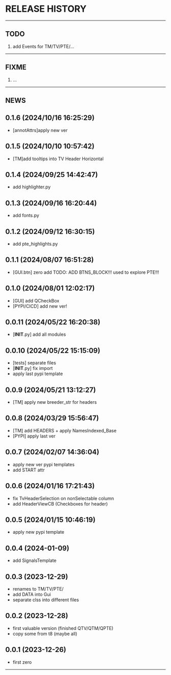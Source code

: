 # RELEASE HISTORY

********************************************************************************
## TODO
1. add Events for TM/TV/PTE/...  

********************************************************************************
## FIXME
1. ...  

********************************************************************************
## NEWS

0.1.6 (2024/10/16 16:25:29)
------------------------------
- [annotAttrs]apply new ver  

0.1.5 (2024/10/10 10:57:42)
------------------------------
- [TM]add tooltips into TV Header Horizontal  

0.1.4 (2024/09/25 14:42:47)
------------------------------
- add highlighter.py  

0.1.3 (2024/09/16 16:20:44)
------------------------------
- add fonts.py  

0.1.2 (2024/09/12 16:30:15)
------------------------------
- add pte_highlights.py  

0.1.1 (2024/08/07 16:51:28)
------------------------------
- [GUI.btn] zero add TODO: ADD BTNS_BLOCK!!! used to explore PTE!!!  

0.1.0 (2024/08/01 12:02:17)
------------------------------
- [GUI] add QCheckBox  
- [PYPI/CICD] add new ver!  

0.0.11 (2024/05/22 16:20:38)
------------------------------
- [__INIT__.py] add all modules  

0.0.10 (2024/05/22 15:15:09)
------------------------------
- [tests] separate files  
- [__INIT__.py] fix import  
- apply last pypi template  

0.0.9 (2024/05/21 13:12:27)
------------------------------
- [TM] apply new breeder_str for headers  

0.0.8 (2024/03/29 15:56:47)
------------------------------
- [TM] add HEADERS + apply NamesIndexed_Base  
- [PYPI] apply last ver  

0.0.7 (2024/02/07 14:36:04)
------------------------------
- apply new ver pypi templates  
- add START attr  

0.0.6 (2024/01/16 17:21:43)
------------------------------
- fix TvHeaderSelection on nonSelectable column  
- add HeaderViewCB (Checkboxes for header)  

0.0.5 (2024/01/15 10:46:19)
------------------------------
- apply new pypi template  

0.0.4 (2024-01-09)
-------------------
- add SignalsTemplate 

0.0.3 (2023-12-29)
-------------------
- renames to TM/TV/PTE/
- add DATA into Gui
- separate clss into different files

0.0.2 (2023-12-28)
-------------------
- first valuable version (finished QTV/QTM/QPTE)
- copy some from t8 (maybe all)

0.0.1 (2023-12-26)
-------------------
- first zero

********************************************************************************
